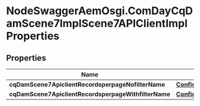 # NodeSwaggerAemOsgi.ComDayCqDamScene7ImplScene7APIClientImplProperties

## Properties

Name | Type | Description | Notes
------------ | ------------- | ------------- | -------------
**cqDamScene7ApiclientRecordsperpageNofilterName** | [**ConfigNodePropertyInteger**](ConfigNodePropertyInteger.md) |  | [optional] 
**cqDamScene7ApiclientRecordsperpageWithfilterName** | [**ConfigNodePropertyInteger**](ConfigNodePropertyInteger.md) |  | [optional] 


